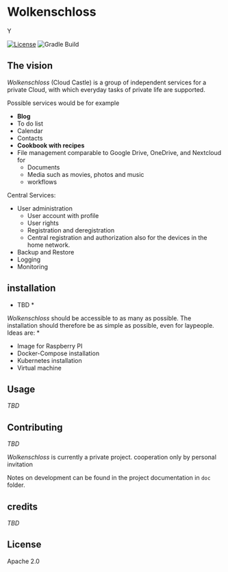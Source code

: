 # Wolkenschloss

Y

[![License](https://img.shields.io/badge/License-Apache%202.0-blue.svg)](https://opensource.org/licenses/Apache-2.0)
![Gradle Build](https://github.com/wolkenschloss/nubes/actions/workflows/gradle-build.yml/badge.svg)

## The vision

*Wolkenschloss* (Cloud Castle) is a group of independent services for a private
Cloud, with which everyday tasks of private life are supported.

Possible services would be for example

* **Blog**
* To do list
* Calendar
* Contacts
* **Cookbook with recipes**
* File management comparable to Google Drive, OneDrive, and Nextcloud for
    - Documents
    - Media such as movies, photos and music
    - workflows

Central Services:

* User administration
    - User account with profile
    - User rights
    - Registration and deregistration
    - Central registration and authorization also for the devices in the home network.
* Backup and Restore
* Logging
* Monitoring

## installation

* TBD *

*Wolkenschloss* should be accessible to as many as possible. The installation
should therefore be as simple as possible, even for laypeople. Ideas are: *

- Image for Raspberry PI
- Docker-Compose installation
- Kubernetes installation
- Virtual machine

## Usage

*TBD*

## Contributing

*TBD*

*Wolkenschloss* is currently a private project. cooperation
only by personal invitation

Notes on development can be found in the project documentation in
`doc` folder.

## credits

*TBD*

## License

Apache 2.0 
